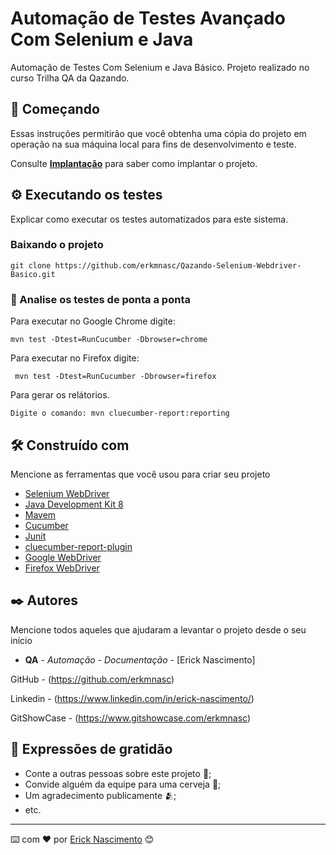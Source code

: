 # Automação de Testes Avançado Com Selenium e Java

Automação de Testes Com Selenium e Java Básico. Projeto realizado no curso Trilha QA da Qazando.

## 🚀 Começando

Essas instruções permitirão que você obtenha uma cópia do projeto em operação na sua máquina local para fins de desenvolvimento e teste.

Consulte **[Implantação](#-implanta%C3%A7%C3%A3o)** para saber como implantar o projeto.

## ⚙️ Executando os testes

Explicar como executar os testes automatizados para este sistema.

### Baixando o projeto

```
git clone https://github.com/erkmnasc/Qazando-Selenium-Webdriver-Basico.git
```

### 🔩 Analise os testes de ponta a ponta

Para executar no Google Chrome digite:

```
mvn test -Dtest=RunCucumber -Dbrowser=chrome
```

Para executar no Firefox digite:

```
 mvn test -Dtest=RunCucumber -Dbrowser=firefox
```

Para gerar os relátorios.

```
Digite o comando: mvn cluecumber-report:reporting
```

## 🛠️ Construído com

Mencione as ferramentas que você usou para criar seu projeto

* [Selenium WebDriver](https://www.selenium.dev/documentation/webdriver/)
* [Java Development Kit 8](https://www.oracle.com/br/java/technologies/javase-jdk8-doc-downloads.html)
* [Mavem](https://maven.apache.org/)
* [Cucumber](https://cucumber.io/)
* [Junit](https://junit.org/junit5/)
* [cluecumber-report-plugin](https://github.com/trivago/cluecumber)
* [Google WebDriver](https://chromedriver.chromium.org/downloads)
* [Firefox WebDriver](https://github.com/mozilla/geckodriver)

## ✒️ Autores

Mencione todos aqueles que ajudaram a levantar o projeto desde o seu início

* **QA** - *Automação* - *Documentação* - [Erick Nascimento]

GitHub - (https://github.com/erkmnasc)

Linkedin - (https://www.linkedin.com/in/erick-nascimento/)

GitShowCase - (https://www.gitshowcase.com/erkmnasc)

## 🎁 Expressões de gratidão

* Conte a outras pessoas sobre este projeto 📢;
* Convide alguém da equipe para uma cerveja 🍺;
* Um agradecimento publicamente 🫂;
* etc.

---
⌨️ com ❤️ por [Erick Nascimento](https://github.com/erkmnasc) 😊
